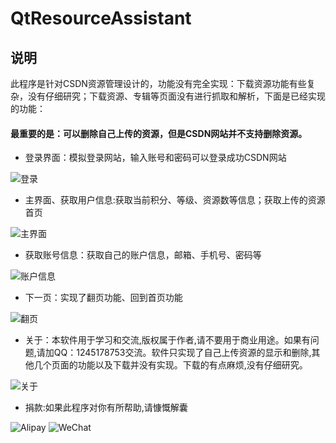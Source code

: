 # QtResourceAssistant

## 说明
此程序是针对CSDN资源管理设计的，功能没有完全实现：下载资源功能有些复杂，没有仔细研究；下载资源、专辑等页面没有进行抓取和解析，下面是已经实现的功能：
#### 最重要的是：可以删除自己上传的资源，但是CSDN网站并不支持删除资源。

* 登录界面：模拟登录网站，输入账号和密码可以登录成功CSDN网站

![登录](https://github.com/xdd1990/QtResourceAssistant/blob/master/QtResourceAssistant/Resources/%E7%99%BB%E5%BD%95%E7%95%8C%E9%9D%A2.png)


* 主界面、获取用户信息:获取当前积分、等级、资源数等信息；获取上传的资源首页

![主界面](https://github.com/xdd1990/QtResourceAssistant/blob/master/QtResourceAssistant/Resources/%E9%A6%96%E9%A1%B5.png)


* 获取账号信息：获取自己的账户信息，邮箱、手机号、密码等

![账户信息](https://github.com/xdd1990/QtResourceAssistant/blob/master/QtResourceAssistant/Resources/%E8%B4%A6%E6%88%B7%E4%BF%A1%E6%81%AF.png)


* 下一页：实现了翻页功能、回到首页功能

![翻页](https://github.com/xdd1990/QtResourceAssistant/blob/master/QtResourceAssistant/Resources/%E4%B8%8B%E4%B8%80%E9%A1%B5.png)


* 关于：本软件用于学习和交流,版权属于作者,请不要用于商业用途。如果有问题,请加QQ：1245178753交流。软件只实现了自己上传资源的显示和删除,其他几个页面的功能以及下载并没有实现。下载的有点麻烦,没有仔细研究。

![关于](https://github.com/xdd1990/QtResourceAssistant/blob/master/QtResourceAssistant/Resources/%E5%85%B3%E4%BA%8E.png)


* 捐款:如果此程序对你有所帮助,请慷慨解囊

![Alipay](https://github.com/xdd1990/QtResourceAssistant/blob/master/QtResourceAssistant/Resources/alipay.jpg)
![WeChat](https://github.com/xdd1990/QtResourceAssistant/blob/master/QtResourceAssistant/Resources/wechat.png)
